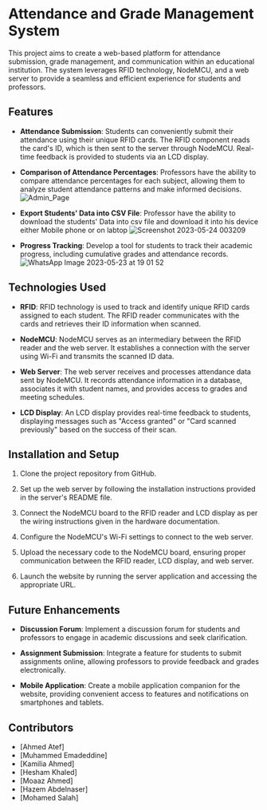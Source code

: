 # Attendance and Grade Management System

This project aims to create a web-based platform for attendance submission, grade management, and communication within an educational institution. The system leverages RFID technology, NodeMCU, and a web server to provide a seamless and efficient experience for students and professors.

## Features

- **Attendance Submission**: Students can conveniently submit their attendance using their unique RFID cards. The RFID component reads the card's ID, which is then sent to the server through NodeMCU. Real-time feedback is provided to students via an LCD display.

- **Comparison of Attendance Percentages**: Professors have the ability to compare attendance percentages for each subject, allowing them to analyze student attendance patterns and make informed decisions.![Admin_Page](https://github.com/AhmedAtef283/attendance-system/assets/90651336/646dedc3-1b95-48bb-a81d-72654b18ee6f)


- **Export Students' Data into CSV File**: Professor have the ability to download the students' Data into csv file and download it into his device either Mobile phone or on labtop
![Screenshot 2023-05-24 003209](https://github.com/AhmedAtef283/attendance-system/assets/90651336/94294c96-e874-4ed9-9a86-f0aad43a67ab)

- **Progress Tracking**: Develop a tool for students to track their academic progress, including cumulative grades and attendance records.![WhatsApp Image 2023-05-23 at 19 01 52](https://github.com/AhmedAtef283/attendance-system/assets/90651336/82737577-eaca-486d-820b-554b48203807)


## Technologies Used

- **RFID**: RFID technology is used to track and identify unique RFID cards assigned to each student. The RFID reader communicates with the cards and retrieves their ID information when scanned.

- **NodeMCU**: NodeMCU serves as an intermediary between the RFID reader and the web server. It establishes a connection with the server using Wi-Fi and transmits the scanned ID data.

- **Web Server**: The web server receives and processes attendance data sent by NodeMCU. It records attendance information in a database, associates it with student names, and provides access to grades and meeting schedules.

- **LCD Display**: An LCD display provides real-time feedback to students, displaying messages such as "Access granted" or "Card scanned previously" based on the success of their scan.

## Installation and Setup

1. Clone the project repository from GitHub.

2. Set up the web server by following the installation instructions provided in the server's README file.

3. Connect the NodeMCU board to the RFID reader and LCD display as per the wiring instructions given in the hardware documentation.

4. Configure the NodeMCU's Wi-Fi settings to connect to the web server.

5. Upload the necessary code to the NodeMCU board, ensuring proper communication between the RFID reader, LCD display, and web server.

6. Launch the website by running the server application and accessing the appropriate URL.

## Future Enhancements

- **Discussion Forum**: Implement a discussion forum for students and professors to engage in academic discussions and seek clarification.

- **Assignment Submission**: Integrate a feature for students to submit assignments online, allowing professors to provide feedback and grades electronically.


- **Mobile Application**: Create a mobile application companion for the website, providing convenient access to features and notifications on smartphones and tablets.

## Contributors

- [Ahmed Atef]
- [Muhammed Emadeddine]
- [Kamilia Ahmed]
- [Hesham Khaled]
- [Moaaz Ahmed]
- [Hazem Abdelnaser]
- [Mohamed Salah]

